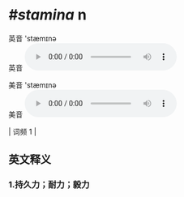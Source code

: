 # ***\#stamina*** n
英音 'stæmɪnə  
英音
<audio src="./media/stamina1.aac" controls="controls"></audio>

美音 'stæmɪnə  
美音
<audio src="./media/stamina2.aac" controls="controls"></audio>



| 词频 1 |  

英文释义
---
### 1.**持久力；耐力；毅力**  


